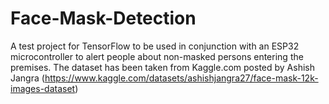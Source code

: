 # Face-Mask-Detection
A test project for TensorFlow to be used in conjunction with an ESP32 microcontroller to alert people about non-masked persons entering the premises. The dataset has been taken from Kaggle.com posted by Ashish Jangra (https://www.kaggle.com/datasets/ashishjangra27/face-mask-12k-images-dataset)
